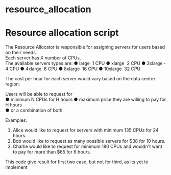 # resource_allocation
# Resource allocation script 
The Resource Allocator is responsible for assigning servers for users based on their needs.  
Each server has X number of CPUs.  
The available servers types are: 
● large     ­ 1 CPU 
● xlarge    ­ 2 CPU 
● 2xlarge   ­ 4 CPU 
● 4xlarge   ­ 8 CPU 
● 8xlarge   ­ 16 CPU 
● 10xlarge  ­ 32 CPU 
 
The cost per hour for each server would vary based on the data centre region. 
 
Users will be able to request for  
● minimum N CPUs for H hours 
● maximum price they are willing to pay for H hours  
● or a combination of both. 
 
Examples: 
1. Alice would like to request for servers with minimum 135 CPUs for 24 hours. 
2. Bob would like to request as many possible servers for $38 for 10 hours. 
3. Charlie would like to request for minimum 180 CPUs and wouldn't want to pay for more 
than $65 for 6 hours.

This code give result for first two case, but not for third, as its yet to implement



